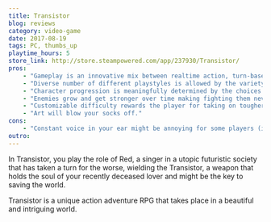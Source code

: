 ```yaml
---
title: Transistor
blog: reviews
category: video-game
date: 2017-08-19
tags: PC, thumbs_up
playtime_hours: 5
store_link: http://store.steampowered.com/app/237930/Transistor/
pros:
    - "Gameplay is an innovative mix between realtime action, turn-based tactics and strategic planning that feels great."
    - "Diverse number of different playstyles is allowed by the variety of abilities and how they work with each other."
    - "Character progression is meaningfully determined by the choices the player makes on every level up."
    - "Enemies grow and get stronger over time making fighting them never dull."
    - "Customizable difficulty rewards the player for taking on tougher challenges."
    - "Art will blow your socks off."
cons:
    - "Constant voice in your ear might be annoying for some players (if you played Bastion and loved the Narrator then you will probably love this too though!)"
outro:
---
```

In Transistor, you play the role of Red, a singer in a utopic futuristic society that has taken a turn for the worse, wielding the Transistor, a weapon that holds the soul of your recently deceased lover and might be the key to saving the world.

Transistor is a unique action adventure RPG that takes place in a beautiful and intriguing world.
